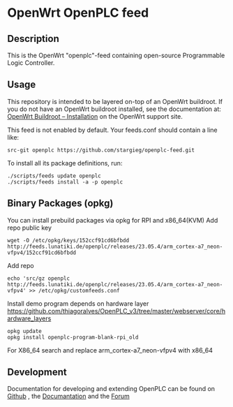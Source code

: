 # OpenWrt OpenPLC feed

## Description

This is the OpenWrt "openplc"-feed containing open-source Programmable Logic Controller.

## Usage

This repository is intended to be layered on-top of an OpenWrt buildroot.
If you do not have an OpenWrt buildroot installed, see the documentation at:
[OpenWrt Buildroot – Installation](https://openwrt.org/docs/guide-developer/build-system/install-buildsystem) on the OpenWrt support site.

This feed is not enabled by default. Your feeds.conf should contain a line like:
```
src-git openplc https://github.com/stargieg/openplc-feed.git
```

To install all its package definitions, run:
```
./scripts/feeds update openplc
./scripts/feeds install -a -p openplc
```

## Binary Packages (opkg)

You can install prebuild packages via opkg for RPI and x86_64(KVM)
Add repo public key
```
wget -O /etc/opkg/keys/152ccf91cd6bfbdd http://feeds.lunatiki.de/openplc/releases/23.05.4/arm_cortex-a7_neon-vfpv4/152ccf91cd6bfbdd
```
Add repo
```
echo 'src/gz openplc http://feeds.lunatiki.de/openplc/releases/23.05.4/arm_cortex-a7_neon-vfpv4' >> /etc/opkg/customfeeds.conf
```
Install demo program depends on hardware layer https://github.com/thiagoralves/OpenPLC_v3/tree/master/webserver/core/hardware_layers
```
opkg update
opkg install openplc-program-blank-rpi_old
```

For X86_64 search and replace arm_cortex-a7_neon-vfpv4 with x86_64


## Development

Documentation for developing and extending OpenPLC can be found on [Github](https://github.com/thiagoralves/OpenPLC_v3) , the [Documantation](https://autonomylogic.com/docs/openplc-overview/) and the [Forum](https://openplc.discussion.community/)
